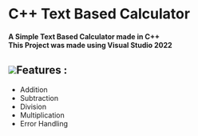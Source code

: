 <h1 align="left">C++ Text Based Calculator</h1>
<h4 align="left">A Simple Text Based Calculator made in C++<br>This Project was made using Visual Studio 2022</h4>

## ![](https://github.com/McDaived/Discord-Profile-Card/assets/18085492/952742cf-9744-4ccb-9de1-766560ebae12)Features :
- Addition<br>
- Subtraction<br>
- Division<br>
- Multiplication<br>
- Error Handling<br>
